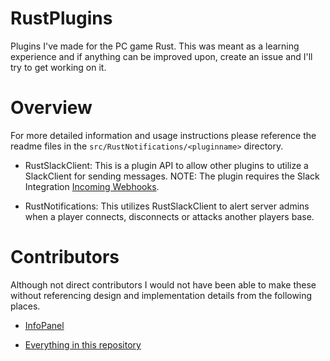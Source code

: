 # RustPlugins

Plugins I've made for the PC game Rust. This was meant as a learning experience and if anything can be improved upon, create an issue and I'll try to get working on it.

# Overview

For more detailed information and usage instructions please reference the readme files in the `src/RustNotifications/<pluginname>` directory.

- RustSlackClient: This is a plugin API to allow other plugins to utilize a SlackClient for sending messages. NOTE: The plugin requires the Slack Integration [Incoming Webhooks](https://api.slack.com/incoming-webhooks).

- RustNotifications: This utilizes RustSlackClient to alert server admins when a player connects, disconnects or attacks another players base.


# Contributors
Although not direct contributors I would not have been able to make these without referencing design and implementation details from the following places.
- [InfoPanel](http://oxidemod.org/plugins/infopanel.1356/)

- [Everything in this repository](https://github.com/lukespragg/oxide-plugins)

